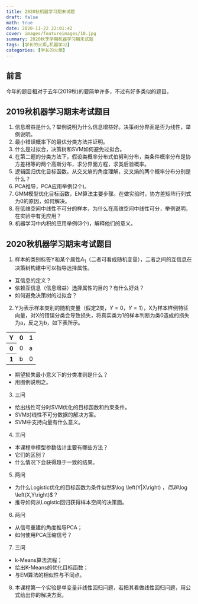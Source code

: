```yaml
---
title: 2020秋机器学习期末试题
draft: false
math: true
date: 2020-11-22 22:01:42
cover: images/featureimages/10.jpg
summary: 2020秋季学期机器学习期末试题
tags: [学长的火炬,机器学习]
categories: [学长的火炬]
---
```



## 前言

今年的题目相对于去年(2019秋)的要简单许多，不过有好多类似的题目。

## 2019秋机器学习期末考试题目

1. 信息增益是什么？举例说明为什么信息增益好。决策树分界面是否为线性，举例说明。
2. 最小错误概率下的最优分类方法并证明。
3. 什么是过拟合，决策树和SVM如何避免过拟合。
4. 在第二题的分类方法下，假设类概率分布式伯努利分布，类条件概率分布是协方差相等的两个高斯分布，求分界面方程，求类后验概率。
5. 逻辑回归优化目标函数。从交叉熵的角度理解，交叉熵的两个概率分布分别是什么？
6. PCA推导，PCA应用举例(2个)。
7. GMM模型优化目标函数，EM算法主要步骤。在做实验时，协方差矩阵行列式为0的原因，如何解决。
8. 在低维空间中线性不可分的样本，为什么在高维空间中线性可分，举例说明，在实验中有无应用？
9. 机器学习中内积的应用举例(3个)，解释他们的意义。

## 2020秋机器学习期末考试题目

1. 样本的类别标签Y和某个属性$A_1$（二者可看成随机变量），二者之间的互信息在决策树构建中可以指导选择属性。
- 互信息的定义？
- 依赖互信息（信息增益）选择属性的目的？有什么好处？
- 如何避免决策树的过拟合？
2. Y为表示样本类别的随机变量（假定2类，$Y=0$，$Y=1$），X为样本样例特征向量，对X的错误分类会导致损失，将真实类为1的样本判断为类0造成的损失为a，反之为b，如下表所示。

<center>
   <table class="tg">
      <tbody>
        <tr>
            <th class="tg-c3ow">Y</th>
            <th class="tg-0pky">0</th>
            <th class="tg-0pky">1</th>
        </tr>
         <tr>
            <th class="tg-c3ow">0</th>
            <td class="tg-0pky">0</td>
            <td class="tg-0pky">a</td>
         </tr>
         <tr>
            <th class="tg-c3ow">1</th>
            <td class="tg-0pky">b</td>
            <td class="tg-0pky">0</td>
         </tr>
      </tbody>
   </table>
</center>

   - 期望损失最小意义下的分类准则是什么？
   - 用图例说明之。

3. 三问
- 给出线性可分时SVM优化的目标函数和约束条件。
- SVM对线性不可分数据的解决方案。
- SVM中支持向量有什么意义。

4. 三问
- 本课程中模型参数估计主要有哪些方法？
- 它们的区别？
- 什么情况下会获得趋于一致的结果。

5. 两问
- 为什么Logistic优化的目标函数为条件似然$\log \left(Y|X\right) $，而非$\log \left(X,Y\right)$？
- 推导如何从Logistic回归获得样本空间的决策面。

6. 两问
- 从信号重建的角度推导PCA；
- 如何使用PCA压缩信号？

7. 三问
- k-Means算法流程；
- 给出K-Means的优化目标函数；
- 与EM算法的相似性与不同点。

8. 本课程第一个实验是单变量非线性回归问题，若把其看做线性回归问题，用公式给出你的解决方案。
